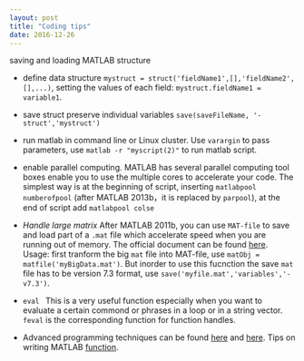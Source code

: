 ```yaml
---
layout: post
title: "Coding tips"
date: 2016-12-26
---
```


saving and loading  MATLAB structure  

* define data structure ``mystruct = struct('fieldName1',[],'fieldName2',[],...)``, setting the values of each field: ``mystruct.fieldName1 = variable1``.  

* save struct preserve individual variables ``save(saveFileName, '-struct','mystruct')``  

* run matlab in command line or Linux cluster. Use ``varargin`` to pass parameters, use ``matlab -r "myscript(2)"`` to run matlab script.

* enable parallel computing. MATLAB has several parallel computing tool boxes enable you to use the multiple cores to accelerate your code. The simplest way is at the beginning of script, inserting
``matlabpool numberofpool`` (after MATLAB 2013b，it is replaced by ``parpool``), at the end of script add ``matlabpool colse``

* _Handle large matrix_ After MATLAB 2011b, you can use ``MAT-file`` to save and load part of a ``.mat`` file which accelerate speed when you are running out of memory. The official document can be found [here](http://blogs.mathworks.com/loren/2011/10/14/new-mat-file-functionality-in-r2011b/).  
Usage: first tranform the big ``mat`` file into MAT-file, use ``matObj = matfile('myBigData.mat')``. But inorder to use this fucnction the save ``mat`` file has to be version 7.3 format, use ``save('myfile.mat','variables','-v7.3')``.

* ``eval `` This is a very useful function especially when you want to evaluate a certain commond or phrases in a loop or in a string vector. ``feval`` is the corresponding function for function handles.

* Advanced programming techniques can be found [here](https://math.la.asu.edu/files/support/docs/matlab_workshop/Adv_Programming.pdf) and [here](http://www2.engr.arizona.edu/~sail/matlab_optimization.pdf). Tips on writing MATLAB [function](http://uk.mathworks.com/matlabcentral/mlc-downloads/downloads/submissions/21653/versions/3/previews/tutorial/writingFunctions.html).
